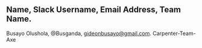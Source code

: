 ## Name, Slack Username, Email Address, Team Name.
Busayo Olushola, @Busganda, gideonbusayo@gmail.com. Carpenter-Team-Axe
